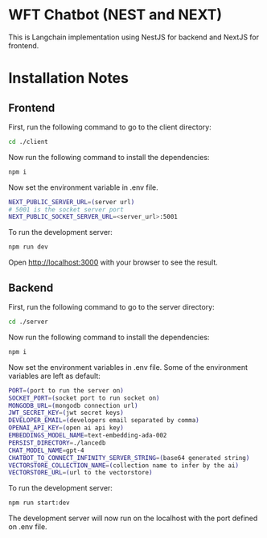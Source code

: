 # WFT Chatbot (NEST and NEXT)

This is Langchain implementation using NestJS for backend and NextJS for frontend. 

# Installation Notes

## Frontend

First, run the following command to go to the client directory:

```bash 
cd ./client
```

Now run the following command to install the dependencies:

```bash 
npm i
```

Now set the environment variable in .env file.

```bash
NEXT_PUBLIC_SERVER_URL=(server url)
# 5001 is the socket server port
NEXT_PUBLIC_SOCKET_SERVER_URL=<server_url>:5001

```

To run the development server:

```bash 
npm run dev
```
Open [http://localhost:3000](http://localhost:3000) with your browser to see the result.

## Backend

First, run the following command to go to the server directory:

```bash 
cd ./server
```
Now run the following command to install the dependencies:

```bash 
npm i
```

Now set the environment variables in .env file. Some of the environment variables are left as default:

```bash
PORT=(port to run the server on)
SOCKET_PORT=(socket port to run socket on)
MONGODB_URL=(mongodb connection url)
JWT_SECRET_KEY=(jwt secret keys)
DEVELOPER_EMAIL=(developers email separated by comma)
OPENAI_API_KEY=(open ai api key)
EMBEDDINGS_MODEL_NAME=text-embedding-ada-002
PERSIST_DIRECTORY=./lancedb
CHAT_MODEL_NAME=gpt-4
CHATBOT_TO_CONNECT_INFINITY_SERVER_STRING=(base64 generated string)
VECTORSTORE_COLLECTION_NAME=(collection name to infer by the ai)
VECTORSTORE_URL=(url to the vectorstore)
```

To run the development server:

```bash 
npm run start:dev
```

The development server will now run on the localhost with the port defined on .env file.